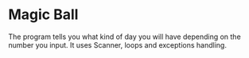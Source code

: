 # Magic Ball
The program tells you what kind of day you will have depending on the number you input. It uses Scanner, loops and exceptions handling.
